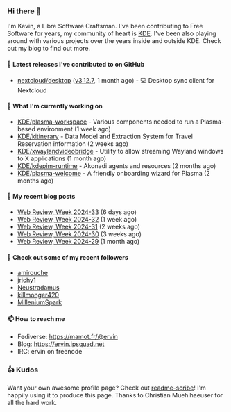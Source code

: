 ### Hi there 👋

I'm Kevin, a Libre Software Craftsman. I've been contributing to Free Software for years,
my community of heart is [KDE](https://kde.org). I've been also playing around with various
projects over the years inside and outside KDE. Check out my blog to find out more.

#### 🔭 Latest releases I've contributed to on GitHub

- [nextcloud/desktop](https://github.com/nextcloud/desktop) ([v3.12.7](https://github.com/nextcloud/desktop/releases/tag/v3.12.7), 1 month ago) - 💻 Desktop sync client for Nextcloud

#### 🌱 What I'm currently working on

- [KDE/plasma-workspace](https://github.com/KDE/plasma-workspace) - Various components needed to run a Plasma-based environment (1 week ago)
- [KDE/kitinerary](https://github.com/KDE/kitinerary) - Data Model and Extraction System for Travel Reservation information (2 weeks ago)
- [KDE/xwaylandvideobridge](https://github.com/KDE/xwaylandvideobridge) - Utility to allow streaming Wayland windows to X applications (1 month ago)
- [KDE/kdepim-runtime](https://github.com/KDE/kdepim-runtime) - Akonadi agents and resources (2 months ago)
- [KDE/plasma-welcome](https://github.com/KDE/plasma-welcome) - A friendly onboarding wizard for Plasma (2 months ago)

#### 📜 My recent blog posts

- [Web Review, Week 2024-33](https://ervin.ipsquad.net/blog/2024/08/16/web-review-week-2024-33/) (6 days ago)
- [Web Review, Week 2024-32](https://ervin.ipsquad.net/blog/2024/08/09/web-review-week-2024-32/) (1 week ago)
- [Web Review, Week 2024-31](https://ervin.ipsquad.net/blog/2024/08/02/web-review-week-2024-31/) (2 weeks ago)
- [Web Review, Week 2024-30](https://ervin.ipsquad.net/blog/2024/07/26/web-review-week-2024-30/) (3 weeks ago)
- [Web Review, Week 2024-29](https://ervin.ipsquad.net/blog/2024/07/19/web-review-week-2024-29/) (1 month ago)

#### 👯 Check out some of my recent followers

- [amirouche](https://github.com/amirouche)
- [jrichy1](https://github.com/jrichy1)
- [Neustradamus](https://github.com/Neustradamus)
- [killmonger420](https://github.com/killmonger420)
- [MilleniumSpark](https://github.com/MilleniumSpark)

#### 📫 How to reach me

- Fediverse: https://mamot.fr/@ervin
- Blog: https://ervin.ipsquad.net
- IRC: ervin on freenode

### 👍 Kudos

Want your own awesome profile page? Check out [readme-scribe](https://github.com/muesli/readme-scribe)!
I'm happily using it to produce this page. Thanks to Christian Muehlhaeuser for all the hard work.

